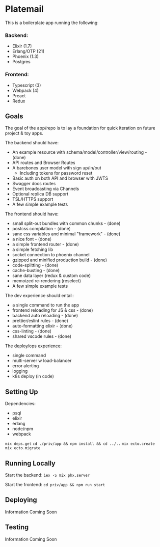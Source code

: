# Platemail

This is a boilerplate app running the following:

### Backend:

- Elixir (1.7)
- Erlang/OTP (21)
- Phoenix (1.3)
- Postgres

### Frontend:

- Typescript (3)
- Webpack (4)
- Preact
- Redux

## Goals

The goal of the app/repo is to lay a foundation for quick iteration on future project & toy apps.

The backend should have:

- An example resource with schema/model/controller/view/routing - (done)
- API routes and Browser Routes
- A barebones user model with sign up/in/out
  - Including tokens for password reset
- Basic auth on both API and browser with JWTS
- Swagger docs routes
- Event broadcasting via Channels
- Optional replica DB support
- TSL/HTTPS support
- A few simple example tests

The frontend should have:

- small split-out bundles with common chunks - (done)
- postcss compilation - (done)
- sane css variables and minimal "framework" - (done)
- a nice font - (done)
- a simple frontend router - (done)
- a simple fetching lib
- socket connection to phoenix channel
- gzipped and minified production build - (done)
- code-splitting - (done)
- cache-busting - (done)
- sane data layer (redux & custom code)
- memoized re-rendering (reselect)
- A few simple example tests

The dev experience should entail:

- a single command to run the app
- frontend reloading for JS & css - (done)
- backend auto reloading - (done)
- prettier/eslint rules - (done)
- auto-formatting elixir - (done)
- css-linting - (done)
- shared vscode rules - (done)

The deploy/ops experience:

- single command
- multi-server w load-balancer
- error alerting
- logging
- k8s deploy (in code)

## Setting Up

Dependencies:

- psql
- elixir
- erlang
- node/npm
- webpack

`mix deps.get`
`cd ./priv/app && npm install && cd ../..`
`mix ecto.create`
`mix ecto.migrate`

## Running Locally

Start the backend:
`iex -S mix phx.server`

Start the frontend:
`cd priv/app && npm run start`

## Deploying

Information Coming Soon

## Testing

Information Coming Soon
